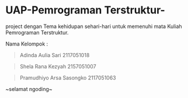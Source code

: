 # UAP-Pemrograman Terstruktur-

project dengan Tema kehidupan sehari-hari untuk memenuhi mata Kuliah Pemrograman Terstruktur.

Nama Kelompok :

> Adinda Aulia Sari
  2117051018
  
> Shela Rana Kezyah
  2157051007
  
> Pramudhiyo Arsa Sasongko
  2117051063
  
  ~selamat ngoding~

